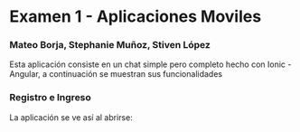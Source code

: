 # Examen 1 - Aplicaciones Moviles
### Mateo Borja, Stephanie Muñoz, Stiven López

Esta aplicación consiste en un chat simple pero completo hecho con Ionic - Angular, a continuación se muestran sus funcionalidades

### Registro e Ingreso

La aplicación se ve así al abrirse:


